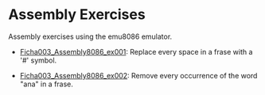 # Assembly Exercises

Assembly exercises using the emu8086 emulator.

- [Ficha003_Assembly8086_ex001](https://github.com/joao-neves95/Exercises_Challenges_Courses/blob/master/academic-work/Assembly/Ficha003_Assembly8086_ex001.asm): Replace every space in a frase with a '#' symbol.

- [Ficha003_Assembly8086_ex002](https://github.com/joao-neves95/Exercises_Challenges_Courses/blob/master/academic-work/Assembly/Ficha003_Assembly8086_ex002.asm): Remove every occurrence of the word "ana" in a frase.
